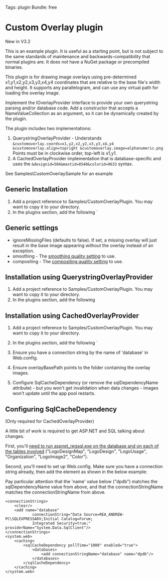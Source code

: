 Tags: plugin
Bundle: free

# Custom Overlay plugin

New in V3.2

This is an example plugin. It is useful as a starting point, but is not subject to the same standards of maintenance and backwards-compatibility that normal plugins are. It does not have a NuGet package or precompiled binaries.

This plugin is for drawing image overlays using pre-determined x1,y1,x2,y2,x3,y3,x4,y4 coordinates that are relative to the base file's width and height. It supports any parallelogram, and can use any virtual path for loading the overlay image. 

Implement the IOverlayProvider interface to provide your own querystring parsing and/or database code. Add a constructor that accepts a NameValueCollection as an argument, so it can be dynamically created by the plugin.

The plugin includes two implementations:

1. QuerystringOverlayProvider - Understands `&customoverlay.coords=x1,y2,x2,y2,x3,y3,x4,y4 &customoverlay.align=topright &customoverlay.image=alphanumeric.png` Points must be in clockwise order, top-left is x1,y1. 
2. A CachedOverlayProvider implementation that is database-specific and uses the `&designid=504&mastid=8540&colorid=9633` syntax.

See Samples\CustomOverlaySample for an example

## Generic Installation

1. Add a project reference to Samples/CustomOverlayPlugin. You may want to copy it to your directory.
2. In the plugins section, add the following
		<add name="CustomOverlay" 
			provider="MyNamespace.MyOverlayProviderClass, MyAssembly" 
			arg1="value1" arg2="value2.." ignoreMissingFiles="false" />`
			
## Generic settings

* ignoreMissingFiles (defaults to false). If set, a missing overlay will just result in the base image appearing without the overlay instead of an exception.
* smoothing - The [smoothing quality setting](http://msdn.microsoft.com/en-us/library/z714w2y9.aspx) to use. 
* compositing - The [compositing quality setting](http://msdn.microsoft.com/en-us/library/system.drawing.drawing2d.compositingquality.aspx) to use.

## Installation using QuerystringOverlayProvider

1. Add a project reference to Samples/CustomOverlayPlugin. You may want to copy it to your directory.
2. In the plugins section, add the following
		<add name="CustomOverlay" 
			provider="ImageResizer.Plugins.CustomOverlay.QuerystringOverlayProvider, ImageResizer.Plugins.CustomOverlay"
			overlayFolder="~/images/overlays/" ignoreMissingFiles="false"  />


## Installation using CachedOverlayProvider

1. Add a project reference to Samples/CustomOverlayPlugin. You may want to copy it to your directory.
2. In the plugins section, add the following
		<add name="CustomOverlay" 
			provider="ImageResizer.Plugins.CustomOverlay.CachedOverlayProvider, ImageResizer.Plugins.CustomOverlay" 
			connectionStringName="database" sqlDependencyName="dpdb" overlayBasePath="~/images/foldertooverlays"
			ignoreMissingFiles="false" />`

3. Ensure you have a connection string by the name of 'database' in Web.config.
4. Ensure overlayBasePath points to the folder containing the overlay images.
5. Configure SqlCacheDependency (or remove the sqlDependencyName attribute) - but you won't get invalidation when data changes - images won't update until the app pool restarts.


## Configuring SqlCacheDependency 

(Only required for CachedOverlayProvider)

A little bit of work is required to get ASP.NET and SQL talking about changes.

First, you'll [need to run aspnet_regsql.exe on the database and on each of the tables involved](http://weblogs.asp.net/andrewrea/archive/2008/07/13/sqlcachedependency-i-think-it-is-absolutely-brilliant.aspx) ("LogoDesignMap", "LogoDesign", "LogoUsage", "Organization", "LogoImage2", "Color").


Second, you'll need to set up Web.config. Make sure you have a connection string already, then add the <sqlCacheDependency> element as shown in the below example:

Pay particular attention that the 'name' value below ("dpdb") matches the sqlDependencyName value from above, and that the connectionStringName matches the connectionStringName from above.


	<connectionStrings>
		<clear/>
		<add name="database" 
				connectionString="Data Source=REA_ANDREW-PC\SQLEXPRESSADV;Initial Catalog=Forum; 
				Integrated Security=true;" providerName="System.Data.SqlClient"/>
	</connectionStrings>
	<system.web>
		<caching>
		    <sqlCacheDependency pollTime="1000" enabled="true">
				<databases>
					<add connectionStringName="database" name="dpdb"/>
				</databases>
		    </sqlCacheDependency>
		</caching>
	</system.web>